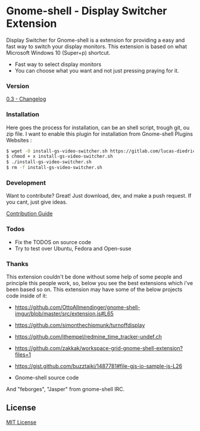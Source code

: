 # Gnome-shell - Display Switcher Extension

Display Switcher for Gnome-shell is a extension for providing a easy and fast way to switch your display monitors. This extension is based on what Microsoft Windows 10 (Super+p) shortcut.

  - Fast way to select display monitors
  - You can choose what you want and not just pressing praying for it.

### Version 

[0.3 - Changelog](https://gitlab.com/lucas-diedrich/video-switcher/blob/master/CHANGELOG.md)

### Installation

Here goes the process for installation, can be an shell script, trough git, ou zip file. I want to enable this plugin for installation from Gnome-shell Plugins Websites :

```sh
$ wget -O install-gs-video-switcher.sh https://gitlab.com/lucas-diedrich/video-switcher/blob/master/install-gs-video-switcher.sh 
$ chmod + x install-gs-video-switcher.sh 
$ ./install-gs-video-switcher.sh
$ rm -f install-gs-video-switcher.sh
```

### Development

Want to contribute? Great! Just download, dev, and make a push request. If you cant, just give ideas.

[Contribution Guide](https://gitlab.com/lucas-diedrich/video-switcher/blob/master/CONTRIBUTING.md)

### Todos

 - Fix the TODOS on source code
 - Try to test over Ubuntu, Fedora and Open-suse

###	Thanks

This extension couldn't be done without some help of some people and principle this people work, so, below you see the best extensions which i've been based so on. This extension may have some of the below projects code inside of it:

 - https://github.com/OttoAllmendinger/gnome-shell-imgur/blob/master/src/extension.js#L65

 - https://github.com/simonthechipmunk/turnoffdisplay

 - https://github.com/ithempel/redmine_time_tracker-undef.ch

 - https://github.com/zakkak/workspace-grid-gnome-shell-extension?files=1

 - https://gist.github.com/buzztaiki/1487781#file-gjs-io-sample-js-L26

 - Gnome-shell source code

And "feborges", "Jasper" from gnome-shell IRC.


License
----

[MIT License](https://gitlab.com/lucas-diedrich/video-switcher/blob/master/LICENSE)






